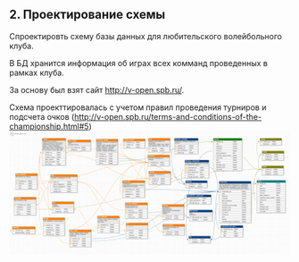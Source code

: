 ## 2. Проектирование схемы
Спроектировть схему базы данных для любительского волейбольного клуба. 

В БД хранится информация об играх всех комманд проведенных в рамках клуба.

За основу был взят сайт http://v-open.spb.ru/.

Схема проекттировалась с учетом правил проведения турниров и подсчета очков
(http://v-open.spb.ru/terms-and-conditions-of-the-championship.html#5)
![alt text](DB_13_03.png)
